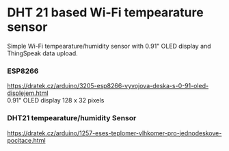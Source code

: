 # DHT 21 based Wi-Fi tempearature sensor

Simple Wi-Fi tempearature/humidity sensor with 0.91" OLED display and ThingSpeak data upload.

### ESP8266
https://dratek.cz/arduino/3205-esp8266-vyvojova-deska-s-0-91-oled-displejem.html <br>
0.91" OLED display 128 x 32 pixels

### DHT21 tempearature/humidity Sensor
https://dratek.cz/arduino/1257-eses-teplomer-vlhkomer-pro-jednodeskove-pocitace.html
